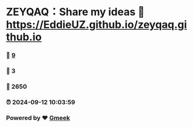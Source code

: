 # ZEYQAQ：Share my ideas :link: https://EddieUZ.github.io/zeyqaq.github.io 
### :page_facing_up: [9](https://EddieUZ.github.io/zeyqaq.github.io/tag.html) 
### :speech_balloon: 3 
### :hibiscus: 2650 
### :alarm_clock: 2024-09-12 10:03:59 
### Powered by :heart: [Gmeek](https://github.com/Meekdai/Gmeek)
